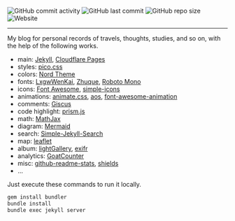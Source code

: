 ![GitHub commit activity](https://img.shields.io/github/commit-activity/m/peng-ao/blog)
![GitHub last commit](https://img.shields.io/github/last-commit/peng-ao/blog)
![GitHub repo size](https://img.shields.io/github/repo-size/peng-ao/blog)
![Website](https://img.shields.io/website?url=https%3A%2F%2Fppaul.pages.dev)

---

My blog for personal records of travels, thoughts, studies, and so on, with the help of the following works.

- main: [Jekyll](https://jekyllrb.com), [Cloudflare Pages](https://pages.cloudflare.com)
- styles: [pico.css](https://picocss.com)
- colors: [Nord Theme](https://www.nordtheme.com)
- fonts: [LxgwWenKai](https://github.com/lxgw/LxgwWenKai), [Zhuque](https://github.com/TrionesType/zhuque), [Roboto Mono](https://www.jsdelivr.com/package/npm/@fontsource/roboto-mono)
- icons: [Font Awesome](https://fontawesome.com), [simple-icons](https://simpleicons.org)
- animations: [animate.css](https://github.com/animate-css/animate.css), [aos](https://michalsnik.github.io/aos/), [font-awesome-animation](https://l-lin.github.io/font-awesome-animation/)
- comments: [Giscus](https://giscus.app)
- code highlight: [prism.js](https://prismjs.com/index.html)
- math: [MathJax](https://www.mathjax.org)
- diagram: [Mermaid](https://mermaid.js.org)
- search: [Simple-Jekyll-Search](https://github.com/christian-fei/Simple-Jekyll-Search)
- map: [leaflet](https://leafletjs.com)
- album: [lightGallery](https://github.com/sachinchoolur/lightGallery), [exifr](https://github.com/MikeKovarik/exifr)
- analytics: [GoatCounter](https://www.goatcounter.com)
- misc: [github-readme-stats](https://github.com/anuraghazra/github-readme-stats), [shields](https://github.com/badges/shields)
- ...

Just execute these commands to run it locally.

```bash
gem install bundler
bundle install
bundle exec jekyll server
```
